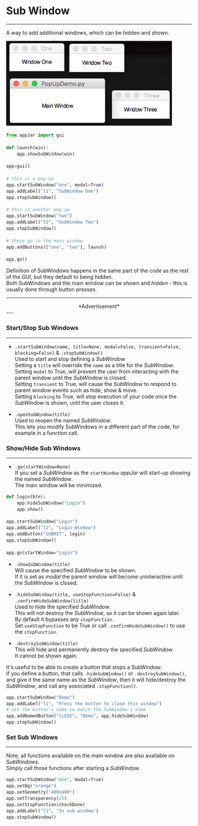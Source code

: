 # Sub Window  
---  
A way to add additional windows, which can be hidden and shown.  

![SubWindow](img/layouts/subWin.png)

```python
from appJar import gui 

def launch(win):
    app.showSubWindow(win)

app=gui()

# this is a pop-up
app.startSubWindow("one", modal=True)
app.addLabel("l1", "SubWindow One")
app.stopSubWindow()

# this is another pop-up
app.startSubWindow("two")
app.addLabel("l2", "SubWindow Two")
app.stopSubWindow()

# these go in the main window
app.addButtons(["one", "two"], launch)

app.go()
```

Definition of SubWindows happens in the same part of the code as the rest of the GUI, but they default to being hidden.  
Both SubWindows and the main window can be *shown* and *hidden* - this is usually done through button presses.  

---
<div style='text-align: center;'>
*Advertisement*  
<script async src="//pagead2.googlesyndication.com/pagead/js/adsbygoogle.js"></script>
<ins class="adsbygoogle"
    style="display:block"
    data-ad-format="fluid"
    data-ad-layout-key="-gw-13-4l+6+pt"
    data-ad-client="ca-pub-6185596049817878"
    data-ad-slot="5627392164"></ins>
<script>(adsbygoogle = window.adsbygoogle || []).push({});</script>
</div>
---

### Start/Stop Sub Windows  
---

* `.startSubWindow(name, title=None, modal=False, transient=False, blocking=False)` & `.stopSubWindow()`  
    Used to start and stop defining a *SubWindow*  
    Setting a `title` will override the `name` as a title for the *SubWindow*.  
    Setting `modal` to True, will prevent the user from interacting with the parent window until the *SubWindow* is closed.  
    Setting `transient` to True, will cause the *SubWindow* to respond to parent window events such as hide, show & move.  
    Setting `blocking` to True, will stop execution of your code once the *SubWindow* is shown, until the user closes it.  

* `.openSubWindow(title)`  
    Used to reopen the named *SubWindow*.  
    This lets you modify SubWindows in a different part of the code, for example in a function call.  

### Show/Hide Sub Windows  
---

* `.go(startWindow=None)`  
    If you set a *SubWindow* as the ```startWindow``` *appJar* will start-up showing the named *SubWindow*.  
    The main window will be minimized.  

```python
def login(btn):
    app.hideSubWindow("Login")
    app.show()

app.startSubWindow("Login")
app.addLabel("l2", "Login Window")
app.addButton("SUBMIT", login)
app.stopSubWindow()

app.go(startWindow="Login")
```

* `.showSubWindow(title)`  
    Will cause the specified *SubWindow* to be shown.  
    If it is set as *modal* the parent window will become uninteractive until the *SubWindow* is closed.  

* `.hideSubWindow(title, useStopFunction=False)` & `.confirmHideSubWindow(title)`  
    Used to hide the specified *SubWindow*.  
    This will not destroy the *SubWindow*, so it can be shown again later.  
    By default it bypasses any `stopFunction`.  
    Set `useStopFunction` to be True or call `.confirmHideSubWindow()` to use the `stopFunction`.  

* `.destroySubWindow(title)`  
    This will hide and permanently destroy the specified *SubWindow*.  
    It cannot be shown again.  

It's useful to be able to create a button that stops a SubWindow:  
If you define a button, that calls `.hideSubWindow()` or `.destroySubWindow()`, and give it the same name as the *SubWindow*, then it will hide/destroy the *SubWindow*, and call any associated `.stopFunction()`.  

```python
app.startSubWindow("Demo")
app.addLabel("l1", "Press the button to close this window")
# set the button's name to match the SubWindow's name
app.addNamedButton("CLOSE", "Demo", app.hideSubWindow)
app.stopSubWindow()
```
### Set Sub Windows  
---

Note, all functions available on the main window are also available on *SubWindows*.  
Simply call those functions after starting a *SubWindow*.  

```python
app.startSubWindow("one", modal=True)
app.setBg("orange")
app.setGeometry("400x400")
app.setTransparency(25)
app.setStopFunction(checkDone)
app.addLabel("l1", "In sub window")
app.stopSubWindow()
```
